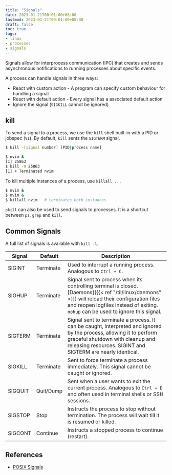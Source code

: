 ```yaml
---
title: "Signals"
date: 2023-01-21T00:01:00+08:00
lastmod: 2023-01-21T00:01:00+08:00
draft: false
toc: true
tags:
- linux
- processes
- signals
---
```


Signals allow for interprocess communication (IPC) that creates and sends
asynchronous notifications to running processes about specific events.

A process can handle signals in three ways:
- React with custom action - A program can specify custom behaviour for handling
  a signal
- React with default action - Every signal has a associated default action
- Ignore the signal (`SIGKILL` cannot be ignored)

## kill

To send a signal to a process, we use the `kill` shell built-in with a PID or
jobspec (`%1`). By default, `kill` sents the `SIGTERM` signal.

```bash
$ kill -[signal number] [PID|process name]

$ nvim &
[1] 25863
$ kill -9 25863
[1] + Terminated nvim
```

To kill multiple instances of a process, use `killall ...`

```bash
$ nvim &
$ nvim &
$ killall nvim   # terminates both instances
```

`pkill` can also be used to send signals to processes. It is a shortcut between
`ps`, `grep` and `kill`.

## Common Signals

A full list of signals is available with `kill -l`.

| Signal  | Default | Description                                                                                                                                                                                    |
| ------- | --------| -------------------------------------------------------------------------------------------------------------------------------------------------------------------------------------- |
| SIGINT  | Terminate | Used to interrupt a running process. Analogous to `Ctrl + C`.                                                                                                                |
| SIGHUP  | Terminate | Signal sent to process when its controlling terminal is closed. [Daemons]({{< ref "/til/linux/daemons" >}}) will reload their configuration files and reopen logfiles instead of exiting. `nohup` can be used to ignore this signal.                                                                                                                                      |
| SIGTERM | Terminate | Signal sent to terminate a process. It can be caught, interpreted and ignored by the process, allowing it to perform graceful shutdown with cleanup and releasing resources. SIGINT and SIGTERM are nearly identical. |
| SIGKILL | Terminate | Sent to force terminate a process immediately. This signal cannot be caught or ignored.                                                                                            |
| SIGQUIT | Quit/Dump | Sent when a user wants to exit the current process. Analogous to `Ctrl + D` and often used in terminal shells or SSH sessions.                                                    |
| SIGSTOP | Stop | Instructs the process to stop without termination. The process will wait till it is resumed or killed.                                                                           |
| SIGCONT | Continue | Instructs a stopped process to continue (restart).

## References
- [POSIX Signals](https://dsa.cs.tsinghua.edu.cn/oj/static/unix_signal.html)
